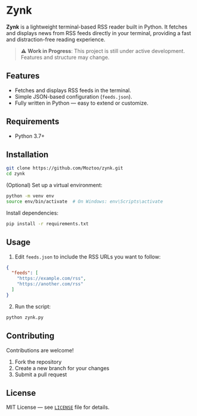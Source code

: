 # Zynk

**Zynk** is a lightweight terminal-based RSS reader built in Python. It fetches and displays news from RSS feeds directly in your terminal, providing a fast and distraction-free reading experience.

> ⚠️ **Work in Progress**: This project is still under active development. Features and structure may change.

## Features

- Fetches and displays RSS feeds in the terminal.
- Simple JSON-based configuration (`feeds.json`).
- Fully written in Python — easy to extend or customize.

## Requirements

- Python 3.7+

## Installation

```bash
git clone https://github.com/Moztoo/zynk.git
cd zynk
```

(Optional) Set up a virtual environment:

```bash
python -m venv env
source env/bin/activate  # On Windows: env\Scripts\activate
```

Install dependencies:

```bash
pip install -r requirements.txt
```

## Usage

1. Edit `feeds.json` to include the RSS URLs you want to follow:

```json
{
  "feeds": [
    "https://example.com/rss",
    "https://another.com/rss"
  ]
}
```

2. Run the script:

```bash
python zynk.py
```

## Contributing

Contributions are welcome!

1. Fork the repository
2. Create a new branch for your changes
3. Submit a pull request

## License

MIT License — see [`LICENSE`](LICENSE) file for details.
